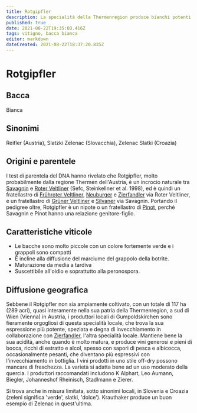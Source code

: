 ```yaml
---
title: Rotgipfler
description: La specialità della Thermenregion produce bianchi potenti di solitoin blend con Zierfandler.
published: true
date: 2021-08-22T19:35:03.416Z
tags: vitigno, bacca bianca
editor: markdown
dateCreated: 2021-08-22T18:37:20.835Z
---
```


# Rotgipfler

## Bacca
Bianca

## Sinonimi
Reifler (Austria), Slatzki Zelenac (Slovacchia), Zelenac Slatki (Croazia)


## Origini e parentele
I test di parentela del DNA hanno rivelato che Rotgipfler, molto probabilmente dalla regione Thermen dell'Austria, è un incrocio naturale tra [Savagnin](/vitigni/bacca-bianca/savagnin) e [Roter Veltliner](/vitigni/bacca-bianca/roter-veltliner) (Sefc, Steinkellner et al. 1998), ed è quindi un fratellastro di [Frühroter Veltliner](/vitigni/bacca-bianca/fruhroter-veltliner), [Neuburger](/vitigni/bacca-bianca/neuburger) e [Zierfandler](/vitigni/bacca-bianca/zierfandler) via Roter Veltliner, e un fratellastro di [Grüner Veltliner](/vitigni/bacca-bianca/gruner-veltliner) e [Silvaner](/vitigni/bacca-bianca/silvaner) via Savagnin. Portando il pedigree oltre, Rotgipfler è un nipote o un fratellastro di [Pinot](/vitigni/bacca-nera/pinot), perché Savagnin e Pinot hanno una relazione genitore-figlio.

## Caratteristiche viticole

- Le bacche sono molto piccole con un colore fortemente verde e i grappoli sono compatti
- È incline alla diffusione del marciume del grappolo della botrite.
- Maturazione da media a tardiva 
- Suscettibile all'oidio e soprattutto alla peronospora.

## Diffusione geografica

Sebbene il Rotgipfler non sia ampiamente coltivato, con un totale di 117 ha (289 acri), quasi interamente nella sua patria della Thermenregion, a sud di Wien (Vienna) in Austria, i produttori locali di Gumpoldskirchen sono fieramente orgogliosi di questa specialità locale, che trova la sua espressione più potente, speziata e degna di invecchiamento in collaborazione con [Zierfandler](/vitigni/bacca-bianca/zierfandler), l'altra specialità locale. Mantiene bene la sua acidità, anche quando è molto matura, e produce vini generosi e pieni di bocca, ricchi di estratto e alcol, spesso con sapori di pesca e albicocca, occasionalmente pesanti, che diventano più espressivi con l'invecchiamento in bottiglia. I vini prodotti in uno stile off-dry possono mancare di freschezza. La varietà si adatta bene ad un uso moderato della quercia. I produttori raccomandati includono K Alphart, Leo Aumann, Biegler, Johanneshof Rheinisch, Stadlmann e Zierer.

Si trova anche in misura limitata, sotto sinonimi locali, in Slovenia e Croazia (zeleni significa 'verde', slatki, 'dolce'). Krauthaker produce un buon esempio di Zelenac in quest'ultima.


